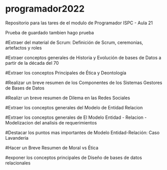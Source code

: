 # programador2022
Repositorio para las tares de el modulo de Programador ISPC - Aula 21


Prueba de guardado tambien hago prueba 


#Extraer del material de Scrum: Definición de Scrum, ceremonias, artefactos y roles



#Extraer conceptos generales de Historia y Evolución de bases de Datos a partir de la década del 70



#Extraer los conceptos Principales de Ética y Deontología



#Realizar un breve resumen de los Componentes de los Sistemas Gestores de Bases de Datos



#Realizr un breve resumen de Dilema en las Redes Sociales



#Extraer los conceptos generales del Modelo de Entidad Relacion




#Extraer los conceptos generales de El Modelo Entidad - Relacion - Modelizacion del analisis de requerimientos




#Destacar los puntos mas importantes de Modelo Entidad-Relación: Caso Lavanderia



#Hacer un Breve Resumen de Moral vs Ética




#exponer los conceptos principales de Diseño de bases de datos relacionales





